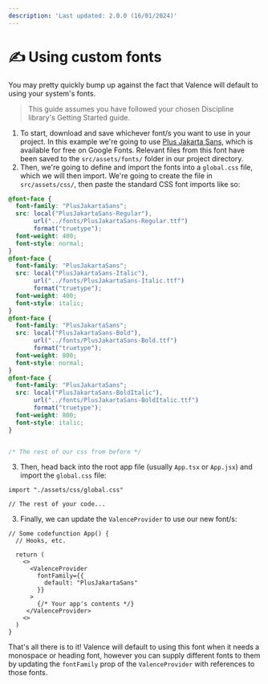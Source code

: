 ```yaml
---
description: 'Last updated: 2.0.0 (16/01/2024)'
---
```


# ✍ Using custom fonts

You may pretty quickly bump up against the fact that Valence will default to using your system's fonts.&#x20;

> This guide assumes you have followed your chosen Discipline library's Getting Started guide.

1. To start, download and save whichever font/s you want to use in your project. In this example we're going to use [Plus Jakarta Sans](https://fonts.google.com/specimen/Plus+Jakarta+Sans), which is available for free on Google Fonts. Relevant files from this font have been saved to the `src/assets/fonts/` folder in our project directory.
2. Then, we're going to define and import the fonts into a `global.css` file, which we will then import. We're going to create the file in `src/assets/css/`, then paste the standard CSS font imports like so:

```css
@font-face {
  font-family: "PlusJakartaSans";
  src: local("PlusJakartaSans-Regular"), 
       url("../fonts/PlusJakartaSans-Regular.ttf") 
       format("truetype");
  font-weight: 400;
  font-style: normal;
}
@font-face {
  font-family: "PlusJakartaSans";
  src: local("PlusJakartaSans-Italic"), 
       url("../fonts/PlusJakartaSans-Italic.ttf") 
       format("truetype");
  font-weight: 400;
  font-style: italic;
}
@font-face {
  font-family: "PlusJakartaSans";
  src: local("PlusJakartaSans-Bold"),
       url("../fonts/PlusJakartaSans-Bold.ttf") 
       format("truetype");
  font-weight: 800;
  font-style: normal;
}
@font-face {
  font-family: "PlusJakartaSans";
  src: local("PlusJakartaSans-BoldItalic"), 
       url("../fonts/PlusJakartaSans-BoldItalic.ttf") 
       format("truetype");
  font-weight: 800;
  font-style: italic;
}


/* The rest of our css from before */
```

3. Then, head back into the root app file (usually `App.tsx` or `App.jsx`) and import the `global.css` file:

```tsx
import "./assets/css/global.css"

// The rest of your code...
```

3. Finally, we can update the `ValenceProvider` to use our new font/s:

```tsx
// Some codefunction App() {
  // Hooks, etc.

  return (
    <>
      <ValenceProvider
        fontFamily={{
          default: "PlusJakartaSans"
        }}
      >
        {/* Your app's contents */}
     </ValenceProvider>
    <>
  )
}
```

That's all there is to it! Valence will default to using this font when it needs a monospace or heading font, however you can supply different fonts to them by updating the `fontFamily` prop of the `ValenceProvider` with references to those fonts.
